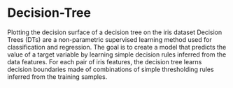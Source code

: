 # Decision-Tree
Plotting the decision surface of a decision tree on the iris dataset
Decision Trees (DTs) are a non-parametric supervised learning method used for classification and regression. The goal is to create a model that predicts the value of a target variable by learning simple decision rules inferred from the data features.
For each pair of iris features, the decision tree learns decision boundaries made of combinations of simple thresholding rules inferred from the training samples.
